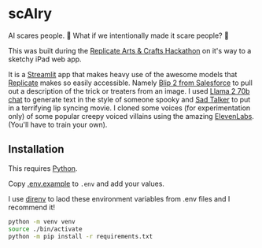 # scAIry

AI scares people. 🎃 What if we intentionally made it scare people? 👻

This was built during the [Replicate Arts & Crafts Hackathon](https://partiful.com/e/ac7NHwQ8ZLVIrkSHoVLP) on it's way to a sketchy iPad web app.

It is a [Streamlit](https://streamlit.io/) app that makes heavy use of the awesome models that [Replicate](https://replicate.com/explore) makes so easily accessible. Namely [Blip 2 from Salesforce](https://replicate.com/andreasjansson/blip-2) to pull out a description of the trick or treaters from an image. I used [Llama 2 70b chat](https://replicate.com/meta/llama-2-70b-chat) to generate text in the style of someone spooky and [Sad Talker](https://replicate.com/cjwbw/sadtalker) to put in a terrifying lip syncing movie. I cloned some voices (for experimentation only) of some popular creepy voiced villains using the amazing [ElevenLabs](https://elevenlabs.io). (You'll have to train your own).


## Installation

This requires [Python](https://python.org/downloads).

Copy [.env.example](./.env.example) to `.env` and add your values.

I use [direnv](https://direnv.net/) to laod these environment variables from .env files and I recommend it!

```bash
python -m venv venv
source ./bin/activate
python -m pip install -r requirements.txt
```

## 


